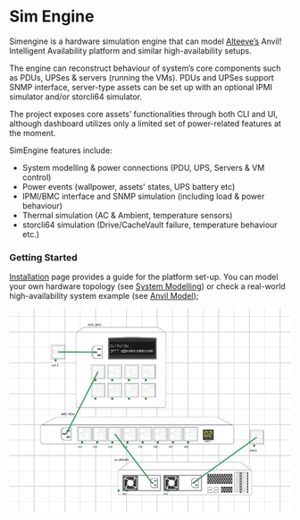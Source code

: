 # Sim Engine


Simengine is a hardware simulation engine that can model [Alteeve’s](https://www.alteeve.com/c/) Anvil! Intelligent Availability platform and similar high-availability setups.

The engine can reconstruct behaviour of system’s core components such as PDUs, UPSes & servers (running the VMs). PDUs and UPSes support SNMP interface, server-type assets can be set up with an optional IPMI simulator and/or storcli64 simulator.  

The project exposes core assets’ functionalities through both CLI and UI, although dashboard utilizes only a limited set of power-related features at the moment.

SimEngine features include:

- System modelling & power connections (PDU, UPS, Servers & VM control)
- Power events (wallpower, assets' states, UPS battery etc) 
- IPMI/BMC interface and SNMP simulation (including load & power behaviour)
- Thermal simulation (AC & Ambient, temperature sensors)
- storcli64 simulation (Drive/CacheVault failure, temperature behaviour etc.)


### Getting Started

[Installation](./Installation) page provides a guide for the platform set-up. You can model your own hardware topology (see [System Modelling](./System%20Modeling)) or check a real-world high-availability system example (see [Anvil Model](./Anvil%20Model));

![](./server.png)

